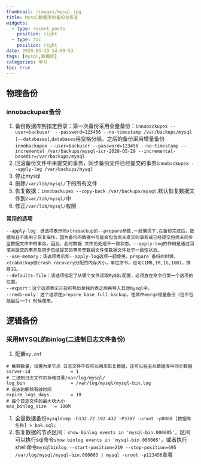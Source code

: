 ```yaml
---
thumbnail: /images/mysql.jpg
title: Mysql数据库的备份与恢复
widgets:
  - type: recent_posts
    position: right
  - type: toc
    position: right
date: 2020-05-29 14:09:53
tags: [mysql,数据库]
categories: 学习
toc: true
---
```


## 物理备份
### innobackupex备份

1. 备份数据库到指定目录：第一次备份采用全量备份：`innobackupex --user=backuser  --password=123456 --no-timestamp /var/backups/mysql [--databases]`,`databases`用空格分隔，之后的备份采用增量备份`innobackupex --user=backuser --password=123456 --no-timestamp --incremental /var/backups/mysql-icr-2020-05-29 --incremental-basedir=/var/backups/mysql`
2. 回滚备份文件中未提交的事务，同步备份文件已经提交的事务`innobackupex --apply-log /var/backups/mysql`
3. 停止mysql
4. 删除`/var/lib/mysql/`下的所有文件
5. 恢复数据：`innobackupex --copy-back /var/backups/mysql`,默认恢复数据文件到`/var/lib/mysql/`中
6. 修正`/var/lib/mysql/`权限

**常用的选项**
```text
--apply-log：该选项表示同xtrabackup的--prepare参数,一般情况下,在备份完成后，数据尚且不能用于恢复操作，因为备份的数据中可能会包含尚未提交的事务或已经提交但尚未同步至数据文件中的事务。因此，此时数据 文件仍处理不一致状态。--apply-log的作用是通过回滚未提交的事务及同步已经提交的事务至数据文件使数据文件处于一致性状态。
--use-memory：该选项表示和--apply-log选项一起使用，prepare 备份的时候，xtrabackup做crash recovery分配的内存大小，单位字节。也可(1MB,1M,1G,1GB)，推荐1G。
--defaults-file：该选项指定了从哪个文件读取MySQL配置，必须放在命令行第一个选项的位置。
--export：这个选项表示开启可导出单独的表之后再导入其他Mysql中。
--redo-only：这个选项在prepare base full backup，往其中merge增量备份（但不包括最后一个）时候使用。
```
<!-- more -->

## 逻辑备份

### 采用MYSQL的binlog(二进制日志文件备份)

1. 配置`my.cnf`

```text
# 集群数量，设置为单节点 日志文件不仅可以用来恢复数据，还可以在主从数据库中同步数据
server-id               = 1
# 二进制日志文件的存储目录/var/log/mysql/
log_bin                 = /var/log/mysql/mysql-bin.log
# 日志的删除有效时间
expire_logs_days        = 10
# 每个日志文件的最大块大小
max_binlog_size   = 100M
```

1. 全量数据备份`mysqldump -h132.72.192.432 -P3307 -uroot -p8888 [数据库名称] > bak.sql;`
2. 恢复数据的节点区间：`show binlog events in 'mysql-bin.000005'`，区间可以执行sql命令`show binlog events in 'mysql-bin.000005'`，或者执行shell命令`mysqlbinlog --start-position=219 --stop-position=695 /var/log/mysql/mysql-bin.000003 | mysql -uroot -p123456`查看

